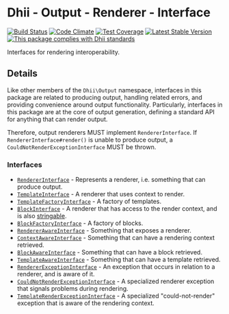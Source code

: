 # Dhii - Output - Renderer - Interface
[![Build Status](https://travis-ci.org/Dhii/output-renderer-interface.svg?branch=master)](https://travis-ci.org/Dhii/output-renderer-interface)
[![Code Climate](https://codeclimate.com/github/Dhii/output-renderer-interface/badges/gpa.svg)](https://codeclimate.com/github/Dhii/output-renderer-interface)
[![Test Coverage](https://codeclimate.com/github/Dhii/output-renderer-interface/badges/coverage.svg)](https://codeclimate.com/github/Dhii/output-renderer-interface/coverage)
[![Latest Stable Version](https://poser.pugx.org/dhii/output-renderer-interface/version)](https://packagist.org/packages/dhii/output-renderer-interface)
[![This package complies with Dhii standards](https://img.shields.io/badge/Dhii-Compliant-green.svg?style=flat-square)][Dhii]

Interfaces for rendering interoperability.

## Details
Like other members of the `Dhii\Output` namespace, interfaces in this package
are related to producing output, handling related errors, and providing
convenience around output functionality. Particularly, interfaces in this
package are at the core of output generation, defining a standard API for
anything that can render output.

Therefore, output renderers MUST implement `RendererInterface`. If
`RendererInterface#render()` is unable to produce output,
a `CouldNotRenderExceptionInterface` MUST be thrown.

### Interfaces
- [`RendererInterface`] - Represents a renderer, i.e. something that can produce output.
- [`TemplateInterface`] - A renderer that uses context to render.
- [`TemplateFactoryInterface`] - A factory of templates.
- [`BlockInterface`] - A renderer that has access to the render context, and is also [stringable].
- [`BlockFactoryInterface`] - A factory of blocks.
- [`RendererAwareInterface`] - Something that exposes a renderer.
- [`ContextAwareInterface`] - Something that can have a rendering context retrieved.
- [`BlockAwareInterface`] - Something that can have a block retrieved.
- [`TemplateAwareInterface`] - Something that can have a template retrieved.
- [`RendererExceptionInterface`] - An exception that occurs in relation to a renderer, and is aware of it.
- [`CouldNotRenderExceptionInterface`] - A specialized renderer exception that signals problems during rendering.
- [`TemplateRenderExceptionInterface`] - A specialized "could-not-render" exception that is aware
of the rendering context.



[Dhii]:                                 https://github.com/Dhii/dhii
[stringable]:                           https://github.com/Dhii/stringable-interface

[`RendererInterface`]:                  src/RendererInterface.php
[`TemplateInterface`]:                  src/TemplateInterface.php
[`TemplateFactoryInterface`]:           src/TemplateFactoryInterface.php
[`BlockInterface`]:                     src/BlockInterface.php
[`BlockFactoryInterface`]:              src/BlockFactoryInterface.php
[`RendererAwareInterface`]:             src/RendererAwareInterface.php
[`ContextAwareInterface`]:              src/ContextAwareInterface.php
[`BlockAwareInterface`]:                src/BlockAwareInterface.php
[`TemplateAwareInterface`]:             src/TemplateAwareInterface.php
[`RendererExceptionInterface`]:         src/Exception/RendererExceptionInterface.php
[`CouldNotRenderExceptionInterface`]:   src/Exception/CouldNotRenderExceptionInterface.php
[`TemplateRenderExceptionInterface`]:   src/Exception/ContextRenderExceptionInterface.php
